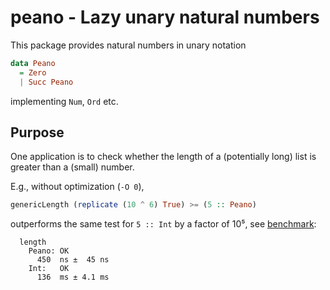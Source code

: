 peano - Lazy unary natural numbers
==================================

This package provides natural numbers in unary notation
```haskell
data Peano
  = Zero
  | Succ Peano
```
implementing `Num`, `Ord` etc.

Purpose
-------

One application is to check whether the length of a (potentially long) list is greater than a (small) number.

E.g., without optimization (`-O 0`),
```haskell
genericLength (replicate (10 ^ 6) True) >= (5 :: Peano)
```
outperforms the same test for `5 :: Int` by a factor of 10⁵, see [benchmark](bench/Main.hs):
```
  length
    Peano: OK
      450  ns ±  45 ns
    Int:   OK
      136  ms ± 4.1 ms
```
